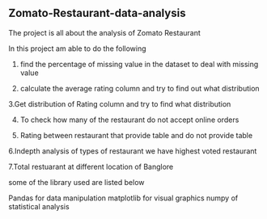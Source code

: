 ## Zomato-Restaurant-data-analysis
 The project is all about the analysis of Zomato Restaurant 

 In this project am able to do the following

 1. find the percentage of missing value in the dataset to deal with missing value

2. calculate the average rating column and try to find out what distribution 

3.Get distribution of Rating column and try to find what distribution 

4. To check how many of the restaurant do not accept online orders

5. Rating between restaurant that provide table and do not provide table 

6.Indepth analysis of types of restaurant we have highest voted restaurant

7.Total restuarant at different location of Banglore
   
  some of the library used are listed below

 
Pandas for data manipulation
   matplotlib for visual graphics
   numpy of statistical analysis
